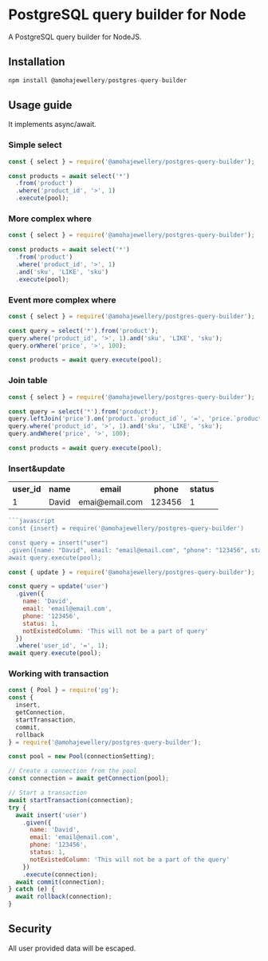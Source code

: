 # PostgreSQL query builder for Node

A PostgreSQL query builder for NodeJS.

## Installation

```javascript
npm install @amohajewellery/postgres-query-builder
```

## Usage guide

It implements async/await.

### Simple select

```javascript
const { select } = require('@amohajewellery/postgres-query-builder');

const products = await select('*')
  .from('product')
  .where('product_id', '>', 1)
  .execute(pool);
```

### More complex where

```javascript
const { select } = require('@amohajewellery/postgres-query-builder');

const products = await select('*')
  .from('product')
  .where('product_id', '>', 1)
  .and('sku', 'LIKE', 'sku')
  .execute(pool);
```

### Event more complex where

```javascript
const { select } = require('@amohajewellery/postgres-query-builder');

const query = select('*').from('product');
query.where('product_id', '>', 1).and('sku', 'LIKE', 'sku');
query.orWhere('price', '>', 100);

const products = await query.execute(pool);
```

### Join table

```javascript
const { select } = require('@amohajewellery/postgres-query-builder');

const query = select('*').from('product');
query.leftJoin('price').on('product.`product_id`', '=', 'price.`product_id`');
query.where('product_id', '>', 1).and('sku', 'LIKE', 'sku');
query.andWhere('price', '>', 100);

const products = await query.execute(pool);
```

### Insert&update

<table>
<tr>
<th> user_id </th>
<th> name </th>
<th> email </th>
<th> phone </th>
<th> status </th>
</tr>
<tr>
<td>
  1
</td>
<td>
  David
</td>
<td>
  emai@email.com
</td>
<td>
  123456
</td>
<td>
  1
</td>
</tr>
</table>

````javascript
```javascript
const {insert} = require('@amohajewellery/postgres-query-builder')

const query = insert("user")
.given({name: "David", email: "email@email.com", "phone": "123456", status: 1, notExistedColumn: "This will not be a part of the query"});
await query.execute(pool);
````

```javascript
const { update } = require('@amohajewellery/postgres-query-builder');

const query = update('user')
  .given({
    name: 'David',
    email: 'email@email.com',
    phone: '123456',
    status: 1,
    notExistedColumn: 'This will not be a part of query'
  })
  .where('user_id', '=', 1);
await query.execute(pool);
```

### Working with transaction

```javascript
const { Pool } = require('pg');
const {
  insert,
  getConnection,
  startTransaction,
  commit,
  rollback
} = require('@amohajewellery/postgres-query-builder');

const pool = new Pool(connectionSetting);

// Create a connection from the pool
const connection = await getConnection(pool);

// Start a transaction
await startTransaction(connection);
try {
  await insert('user')
    .given({
      name: 'David',
      email: 'email@email.com',
      phone: '123456',
      status: 1,
      notExistedColumn: 'This will not be a part of the query'
    })
    .execute(connection);
  await commit(connection);
} catch (e) {
  await rollback(connection);
}
```

## Security

All user provided data will be escaped.
